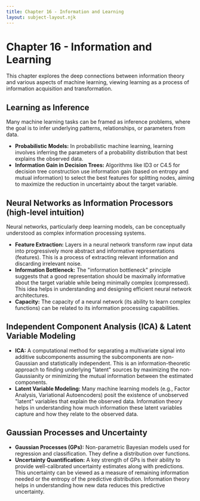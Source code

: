 ```yaml
---
title: Chapter 16 - Information and Learning
layout: subject-layout.njk
---
```


# Chapter 16 - Information and Learning

This chapter explores the deep connections between information theory and various aspects of machine learning, viewing learning as a process of information acquisition and transformation.

## Learning as Inference

Many machine learning tasks can be framed as inference problems, where the goal is to infer underlying patterns, relationships, or parameters from data.

-   **Probabilistic Models:** In probabilistic machine learning, learning involves inferring the parameters of a probability distribution that best explains the observed data.
-   **Information Gain in Decision Trees:** Algorithms like ID3 or C4.5 for decision tree construction use information gain (based on entropy and mutual information) to select the best features for splitting nodes, aiming to maximize the reduction in uncertainty about the target variable.

## Neural Networks as Information Processors (high-level intuition)

Neural networks, particularly deep learning models, can be conceptually understood as complex information processing systems.

-   **Feature Extraction:** Layers in a neural network transform raw input data into progressively more abstract and informative representations (features). This is a process of extracting relevant information and discarding irrelevant noise.
-   **Information Bottleneck:** The "information bottleneck" principle suggests that a good representation should be maximally informative about the target variable while being minimally complex (compressed). This idea helps in understanding and designing efficient neural network architectures.
-   **Capacity:** The capacity of a neural network (its ability to learn complex functions) can be related to its information processing capabilities.

## Independent Component Analysis (ICA) & Latent Variable Modeling

-   **ICA:** A computational method for separating a multivariate signal into additive subcomponents assuming the subcomponents are non-Gaussian and statistically independent. This is an information-theoretic approach to finding underlying "latent" sources by maximizing the non-Gaussianity or minimizing the mutual information between the estimated components.
-   **Latent Variable Modeling:** Many machine learning models (e.g., Factor Analysis, Variational Autoencoders) posit the existence of unobserved "latent" variables that explain the observed data. Information theory helps in understanding how much information these latent variables capture and how they relate to the observed data.

## Gaussian Processes and Uncertainty

-   **Gaussian Processes (GPs):** Non-parametric Bayesian models used for regression and classification. They define a distribution over functions.
-   **Uncertainty Quantification:** A key strength of GPs is their ability to provide well-calibrated uncertainty estimates along with predictions. This uncertainty can be viewed as a measure of remaining information needed or the entropy of the predictive distribution. Information theory helps in understanding how new data reduces this predictive uncertainty.
